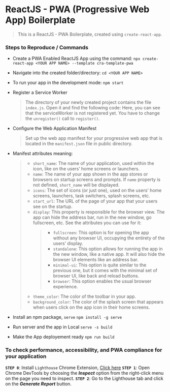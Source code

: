 # ReactJS - PWA (Progressive Web App) Boilerplate

> This is a ReactJS - PWA Boilerplate, created using `create-react-app`.

### Steps to Reproduce / Commands

- Create a PWA Enabled ReactJS App using the command:
  `npx create-react-app <YOUR APP NAME> --template cra-template-pwa`

- Navigate into the created folder/directory:
  `cd <YOUR APP NAME>`

- To run your app in the development mode:
  `npm start`

- Register a Service Worker

  > The directory of your newly created project contains the file `index.js`. Open it and find the following code:
  > Here, you can see that the serviceWorker is not registered yet. You have to change the `unregister()` call to `register()`.

- Configure the Web Application Manifest

  > Set up the web app manifest for your progressive web app that is located in the `manifest.json` file in public directory.

- Manifest attributes meaning:

  > - `short_name`: The name of your application, used within the icon, like on the users’ home screens or launchers.
  > - `name`: The name of your app shown in the app stores or browsers on startup screens and prompts. If `name` property is not defined, `short_name` will be displayed.
  > - `icons`: The set of icons (or just one), used on the users’ home screens, launchers, task switchers, splash screens, etc.
  > - `start_url`: The URL of the page of your app that your users see on the startup.
  > - `display`: This property is responsible for the browser view. The app can hide the address bar, run in the new window, go fullscreen, etc. See the attributes you can use for it:
  >   > - `fullscreen`: This option is for opening the app without any browser UI, occupying the entirety of the users’ display.
  >   > - `standalone`: This option allows for running the app in the new window, like a native app. It will also hide the browser UI elements like an address bar.
  >   > - `minimal-ui`: This option is quite similar to the previous one, but it comes with the minimal set of browser UI, like back and reload buttons.
  >   > - `browser`: This option enables the usual browser experience.
  > - `theme_color`: The color of the toolbar in your app.
  > - `background_color`: The color of the splash screen that appears when users click on the app icon in their home screens.​

- Install an npm package, `serve`
  `npm install -g serve`

- Run server and the app in Local
  `serve -s build`

- Make the App deployement ready
  `npm run build`

### To check performance, accessibility, and PWA compliance for your application

**`STEP 0`**: Install `Lighthouse` Chrome Extension, [Click here](https://chrome.google.com/webstore/detail/lighthouse/blipmdconlkpinefehnmjammfjpmpbjk?hl=en)
**`STEP 1`**: Open Chrome DevTools by choosing the **_Inspect_** option from the right-click menu on the page you need to inspect.
**`STEP 2`**: Go to the Lighthouse tab and click on the **_Generate Report_** button.

